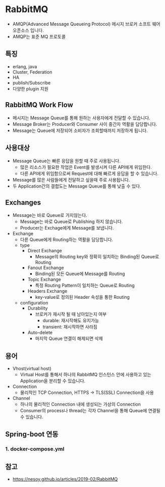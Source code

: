 # RabbitMQ

* AMQP(Advanced Message Queueing Protocol) 메시지 브로커 소프트 웨어 오픈소스 입니다.
* AMQP는 표준 MQ 프로토콜

## 특징

* erlang, java
* Cluster, Federation
* HA
* publish/Subscribe
* 다양한 plugin 지원

## RabbitMQ Work Flow

* 메시지는 Message Queue를 통해 원하는 사용자에게 전달할 수 있습니다.
* Message Broker는 Producer와 Consumer 사이 중간자 역활을 담당합니다.
* Message는 Queue에 저장되어 소비자가 조회할때까지 저장하게 됩니다.

## 사용대상

* Message Queue는 빠른 응답을 원할 때 주로 사용됩니다.
  * 많은 리소스가 필요한 작업은 Event를 발생시켜 다른 API에게 위임한다.
  * 다른 API에게 위임함으로써 Request에 대해 빠르게 응답을 할 수 있습니다.
* Message를 많은 사람들에게 전달하고 싶을때 주로 사용됩니다.
* 두 Application간의 결합도는 Message Queue를 통해 낮출 수 있다.

## Exchanges

* Message는 바로 Queue로 가지않는다.
  * Message는 바로 Queue로 Publishing 하지 않습니다.
  * Producer는 Exchage에게 Message를 보냅니다.
* Exchange
  * 다른 Queue에게 Routing하는 역활을 담당합니다.
  * type
    * Direct Exchange
      * Message의 Routing key와 정확히 일치하는 Binding된 Queue로 Routing
    * Fanout Exchange
      * Binding된 모든 Queue에 Message를 Routing
    * Topic Exchange
      * 특정 Routing Pattern이 일치하는 Queue로 Routing
    * Headers Exchange
      * key-value로 정의된 Header 속성을 통한 Routing
  * configuration
    * Durability
      * 브로커가 재시작 될 때 남아있는지 여부
        * durable: 재시작해도 유지가능
        * transient: 재시작하면 사라짐
    * Auto-delete
      * 마지막 Queue 연결이 해제되면 삭제

## 용어
* Vhost(virtual host)
  * Virtual Host를 통해서 하나의 RabbitMQ 인스턴스 안에 사용하고 있는 Application을 분리할 수 있습니다.
* Connection
  * 물리적인 TCP Connection, HTTPS -> TLS(SSL) Connection을 사용
* Channel
  * 하나의 물리적인 Connection 내에 생성되는 가상의 Connection
  * Consumer의 process나 thread는 각자 Channel을 통해 Queue에 연결될 수 있습니다.

## Spring-boot 연동

### 1. docker-compose.yml

## 참고
* https://nesoy.github.io/articles/2019-02/RabbitMQ
